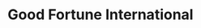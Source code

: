 ---
title: "Good Fortune International"
url: /iloilo-city/good-fortune-international/
shop: car parts
---
